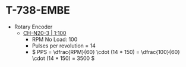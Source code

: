 # T-738-EMBE

 - Rotary Encoder
    -   [CH-N20-3 | 1:100](https://www.adafruit.com/product/4640) 
        - RPM No Load: 100
        - Pulses per revolution = 14
         - $ PPS = \dfrac{RPM}{60} \cdot (14 * 150) = \dfrac{100}{60} \cdot (14 * 150) = 3500 $
